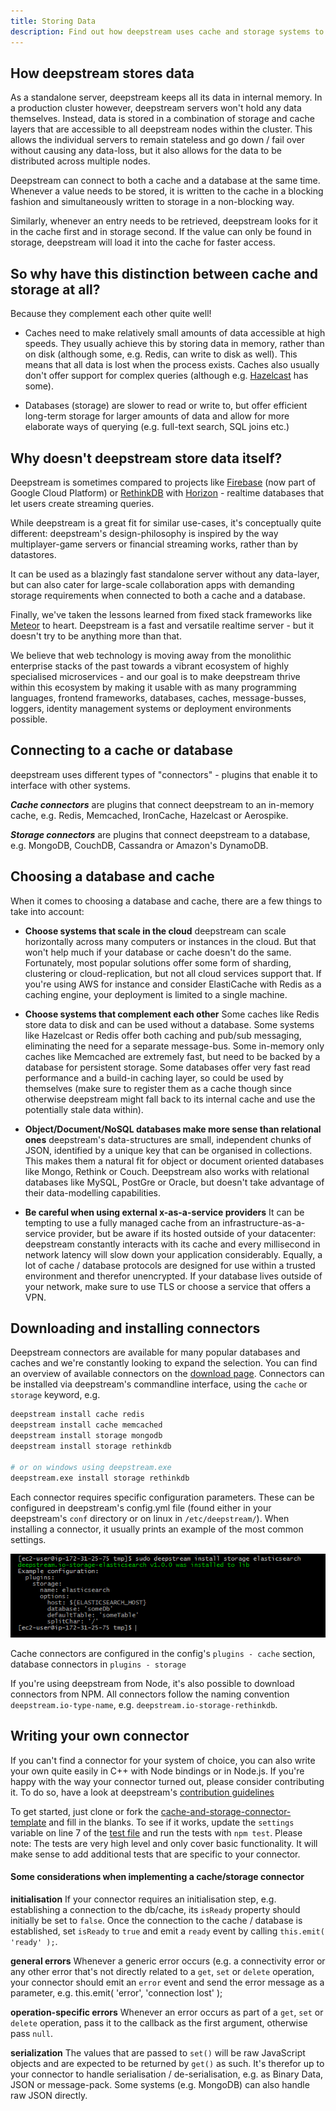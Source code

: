 ```yaml
---
title: Storing Data
description: Find out how deepstream uses cache and storage systems to store your data
---
```


## How deepstream stores data
As a standalone server, deepstream keeps all its data in internal memory. In a production cluster however, deepstream servers won't hold any data themselves. Instead, data is stored in a combination of storage and cache layers that are accessible to all deepstream nodes within the cluster. This allows the individual servers to remain stateless and go down / fail over without causing any data-loss, but it also allows for the data to be distributed across multiple nodes.

Deepstream can connect to both a cache and a database at the same time.
Whenever a value needs to be stored, it is written to the cache in a blocking fashion and simultaneously written to storage in a non-blocking way.

Similarly, whenever an entry needs to be retrieved, deepstream looks for it in the cache first and in storage second. If the value can only be found in storage, deepstream will load it into the cache for faster access.

## So why have this distinction between cache and storage at all?

Because they complement each other quite well!

- Caches need to make relatively small amounts of data accessible at high speeds. They usually achieve this by storing data in memory, rather than on disk (although some, e.g. Redis, can write to disk as well). This means that all data is lost when the process exists. Caches also usually don't offer support for complex queries (although e.g. [Hazelcast](/tutorials/integrations/cache-hazelcast/) has some).

- Databases (storage) are slower to read or write to, but offer efficient long-term storage for larger amounts of data and allow for more elaborate ways of querying (e.g. full-text search, SQL joins etc.)

## Why doesn't deepstream store data itself?
Deepstream is sometimes compared to projects like [Firebase](https://firebase.google.com/) (now part of Google Cloud Platform) or [RethinkDB](http://rethinkdb.com/) with [Horizon](https://horizon.io/) - realtime databases that let users create streaming queries.

While deepstream is a great fit for similar use-cases, it's conceptually quite different: deepstream's design-philosophy is inspired by the way multiplayer-game servers or financial streaming works, rather than by datastores.

It can be used as a blazingly fast standalone server without any data-layer, but can also cater for large-scale collaboration apps with demanding storage requirements when connected to both a cache and a database.

Finally, we've taken the lessons learned from fixed stack frameworks like [Meteor](https://www.meteor.com/) to heart. Deepstream is a fast and versatile realtime server - but it doesn't try to be anything more than that.

We believe that web technology is moving away from the monolithic enterprise stacks of the past towards a vibrant ecosystem of highly specialised microservices - and our goal is to make deepstream thrive within this ecosystem by making it usable with as many programming languages, frontend frameworks, databases, caches, message-busses, loggers, identity management systems or deployment environments possible.

## Connecting to a cache or database
deepstream uses different types of "connectors" - plugins that enable it to interface with other systems.

***Cache connectors*** are plugins that connect deepstream to an in-memory cache, e.g. Redis, Memcached, IronCache, Hazelcast or Aerospike.

***Storage connectors*** are plugins that connect deepstream to a database, e.g. MongoDB, CouchDB, Cassandra or Amazon's DynamoDB.

## Choosing a database and cache
When it comes to choosing a database and cache, there are a few things to take into account:

- **Choose systems that scale in the cloud** deepstream can scale horizontally across many computers or instances in the cloud. But that won't help much if your database or cache doesn't do the same. Fortunately, most popular solutions offer some form of sharding, clustering or cloud-replication, but not all cloud services support that. If you're using AWS for instance and consider ElastiCache with Redis as a caching engine, your deployment is limited to a single machine.

- **Choose systems that complement each other** Some caches like Redis store data to disk and can be used without a database. Some systems like Hazelcast or Redis offer both caching and pub/sub messaging, eliminating the need for a separate message-bus. Some in-memory only caches like Memcached are extremely fast, but need to be backed by a database for persistent storage. Some databases offer very fast read performance and a build-in caching layer, so could be used by themselves (make sure to register them as a cache though since otherwise deepstream might fall back to its internal cache and use the potentially stale data within).

- **Object/Document/NoSQL databases make more sense than relational ones** deepstream's data-structures are small, independent chunks of JSON, identified by a unique key that can be organised in collections. This makes them a natural fit for object or document oriented databases like Mongo, Rethink or Couch. Deepstream also works with relational databases like MySQL, PostGre or Oracle, but doesn't take advantage of their data-modelling capabilities.

- **Be careful when using external x-as-a-service providers**
It can be tempting to use a fully managed cache from an infrastructure-as-a-service provider, but be aware if its hosted outside of your datacenter: deepstream constantly interacts with its cache and every millisecond in network latency will slow down your application considerably.
Equally, a lot of cache / database protocols are designed for use within a trusted environment and therefor unencrypted. If your database lives outside of your network, make sure to use TLS or choose a service that offers a VPN.

## Downloading and installing connectors
Deepstream connectors are available for many popular databases and caches and we're constantly looking to expand the selection. You can find an overview of available connectors on the [download page](/install/). Connectors can be installed via deepstream's commandline interface, using the `cache` or `storage` keyword, e.g.

```bash
deepstream install cache redis
deepstream install cache memcached
deepstream install storage mongodb
deepstream install storage rethinkdb

# or on windows using deepstream.exe
deepstream.exe install storage rethinkdb
```

Each connector requires specific configuration parameters. These can be configured in deepstream's config.yml file (found either in your deepstream's `conf` directory or on linux in `/etc/deepstream/`). When installing a connector, it usually prints an example of the most common settings.

![Example Console Output](console-output-elasticsearch-install.png)

Cache connectors are configured in the config's `plugins - cache` section, database connectors in `plugins - storage`

If you're using deepstream from Node, it's also possible to download connectors from NPM. All connectors follow the naming convention `deepstream.io-type-name`, e.g. `deepstream.io-storage-rethinkdb`.

## Writing your own connector
If you can't find a connector for your system of choice, you can also write your own quite easily in C++ with Node bindings or in Node.js. If you're happy with the way your connector turned out, please consider contributing it. To do so, have a look at deepstream's [contribution guidelines](/info/community/contribution-guidelines/)

To get started, just clone or fork the [cache-and-storage-connector-template](//github.com/deepstreamIO/deepstream.io-cache-and-storage-connector-template) and fill in the blanks. To see if it works, update the `settings` variable on line 7 of the [test file](//github.com/deepstreamIO/deepstream.io-cache-and-storage-connector-template/blob/master/test/cache-connectorSpec.js) and run the tests with `npm test`. Please note: The tests are very high level and only cover basic functionality. It will make sense to add additional tests that are specific to your connector.

#### Some considerations when implementing a cache/storage connector

**initialisation**
If your connector requires an initialisation step, e.g. establishing a connection to the db/cache, its `isReady` property should initially be set to `false`. Once the connection to the cache / database is established, set `isReady` to `true` and emit a `ready` event by calling `this.emit( 'ready' );`.

**general errors**
Whenever a generic error occurs (e.g. a connectivity error or any other error that's not directly related to a `get`, `set` or `delete` operation, your connector should emit an `error` event and send the error message as a parameter, e.g. this.emit( 'error', 'connection lost' );

**operation-specific errors**
Whenever an error occurs as part of a `get`, `set` or `delete` operation, pass it to the callback as the first argument, otherwise pass `null`.

**serialization**
The values that are passed to `set()` will be raw JavaScript objects and are expected to be returned by `get()` as such. It's therefor up to your connector to handle serialisation / de-serialisation, e.g. as Binary Data, JSON or message-pack. Some systems (e.g. MongoDB) can also handle raw JSON directly.
